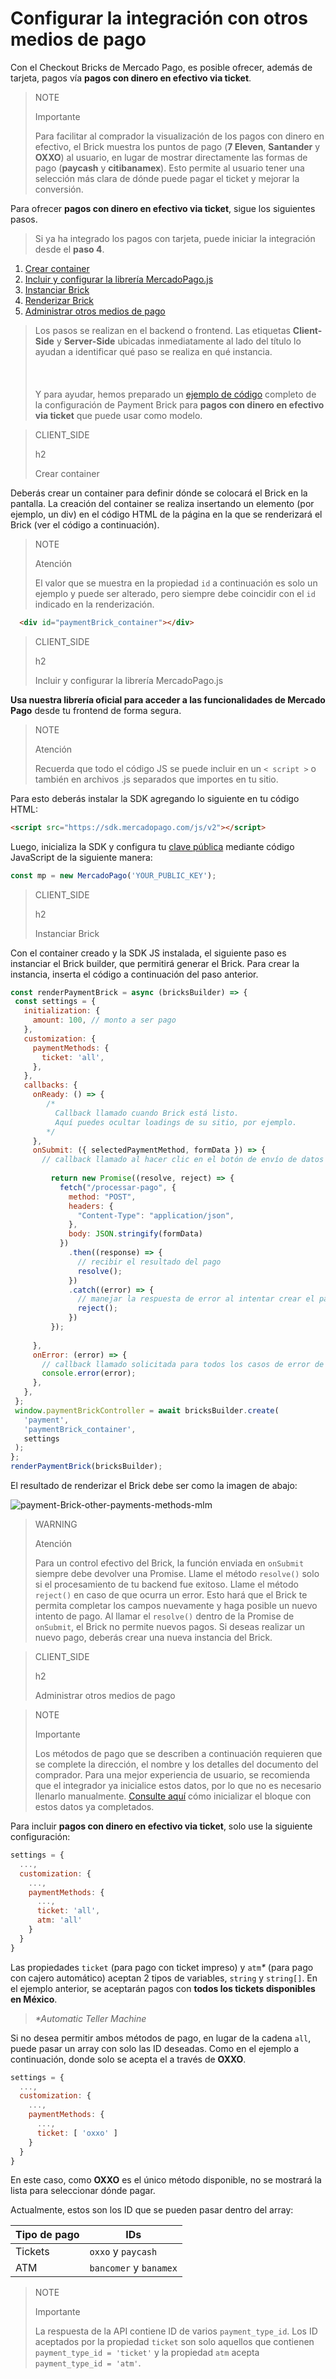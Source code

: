 # Configurar la integración con otros medios de pago

Con el Checkout Bricks de Mercado Pago, es posible ofrecer, además de tarjeta, pagos vía **pagos con dinero en efectivo via ticket**.  

> NOTE
>
> Importante
>
> Para facilitar al comprador la visualización de los pagos con dinero en efectivo, el Brick muestra los puntos de pago (**7 Eleven**, **Santander** y **OXXO**) al usuario, en lugar de mostrar directamente las formas de pago (**paycash** y **citibanamex**). Esto permite al usuario tener una selección más clara de dónde puede pagar el ticket y mejorar la conversión.

Para ofrecer **pagos con dinero en efectivo via ticket**, sigue los siguientes pasos. 

> Si ya ha integrado los pagos con tarjeta, puede iniciar la integración desde el **paso 4**.

1. [Crear container](#bookmark_crear_container)
2. [Incluir y configurar la librería MercadoPago.js](#bookmark_incluir_y_configurar_la_librería_mercadopago.js)
3. [Instanciar Brick](#bookmark_instanciar_brick)
4. [Renderizar Brick](#bookmark_renderizar_brick)
5. [Administrar otros medios de pago](#bookmark_administrar_otros_medios_de_pago)

> Los pasos se realizan en el backend o frontend. Las etiquetas **Client-Side** y **Server-Side** ubicadas inmediatamente al lado del título lo ayudan a identificar qué paso se realiza en qué instancia. <br/></br>
> <br/></br>
> Y para ayudar, hemos preparado un [ejemplo de código](/developers/es/docs/checkout-bricks/payment-brick/code-example/other-payment-methods/mexico) completo de la configuración de Payment Brick para **pagos con dinero en efectivo via ticket** que puede usar como modelo.

> CLIENT_SIDE
>
> h2
>
> Crear container

Deberás crear un container para definir dónde se colocará el Brick en la pantalla. La creación del container se realiza insertando un elemento (por ejemplo, un div) en el código HTML de la página en la que se renderizará el Brick (ver el código a continuación).

> NOTE
>
> Atención
>
> El valor que se muestra en la propiedad `id` a continuación es solo un ejemplo y puede ser alterado, pero siempre debe coincidir con el `id` indicado en la renderización.

```html
  <div id="paymentBrick_container"></div>
```

> CLIENT_SIDE
>
> h2
>
> Incluir y configurar la librería MercadoPago.js

**Usa nuestra librería oficial para acceder a las funcionalidades de Mercado Pago** desde tu frontend de forma segura.

> NOTE
>
> Atención
>
> Recuerda que todo el código JS se puede incluir en un `< script >` o también en archivos .js separados que importes en tu sitio.

Para esto deberás instalar la SDK agregando lo siguiente en tu código HTML:

```html
<script src="https://sdk.mercadopago.com/js/v2"></script>
```

Luego, inicializa la SDK y configura tu [clave pública](/developers/es/guides/additional-content/credentials/credentials) mediante código JavaScript de la siguiente manera:

```javascript
const mp = new MercadoPago('YOUR_PUBLIC_KEY');
```

> CLIENT_SIDE
>
> h2
>
> Instanciar Brick

Con el container creado y la SDK JS instalada, el siguiente paso es instanciar el Brick builder, que permitirá generar el Brick. Para crear la instancia, inserta el código a continuación del paso anterior.

```javascript
const renderPaymentBrick = async (bricksBuilder) => {
 const settings = {
   initialization: {
     amount: 100, // monto a ser pago
   },
   customization: {
     paymentMethods: {
       ticket: 'all',
     },
   },
   callbacks: {
     onReady: () => {
        /*
          Callback llamado cuando Brick está listo.
          Aquí puedes ocultar loadings de su sitio, por ejemplo.
        */
     },
     onSubmit: ({ selectedPaymentMethod, formData }) => {
       // callback llamado al hacer clic en el botón de envío de datos
      
         return new Promise((resolve, reject) => {
           fetch("/processar-pago", {
             method: "POST",
             headers: {
               "Content-Type": "application/json",
             },
             body: JSON.stringify(formData)
           })
             .then((response) => {
               // recibir el resultado del pago
               resolve();
             })
             .catch((error) => {
               // manejar la respuesta de error al intentar crear el pago
               reject();
             })
         });
       
     },
     onError: (error) => {
       // callback llamado solicitada para todos los casos de error de Brick
       console.error(error);
     },
   },
 };
 window.paymentBrickController = await bricksBuilder.create(
   'payment',
   'paymentBrick_container',
   settings
 );
};
renderPaymentBrick(bricksBuilder);
```

El resultado de renderizar el Brick debe ser como la imagen de abajo:

![payment-Brick-other-payments-methods-mlm](checkout-bricks/payment-brick-other-payments-methods-mlm-es.jpg)

> WARNING
>
> Atención
>
> Para un control efectivo del Brick, la función enviada en `onSubmit` siempre debe devolver una Promise. Llame el método `resolve()` solo si el procesamiento de tu backend fue exitoso. Llame el método `reject()` en caso de que ocurra un error. Esto hará que el Brick te permita completar los campos nuevamente y haga posible un nuevo intento de pago. Al llamar el `resolve()` dentro de la Promise de `onSubmit`, el Brick no permite nuevos pagos. Si deseas realizar un nuevo pago, deberás crear una nueva instancia del Brick.

> CLIENT_SIDE 
>
> h2
>
> Administrar otros medios de pago

> NOTE
>
> Importante
>
> Los métodos de pago que se describen a continuación requieren que se complete la dirección, el nombre y los detalles del documento del comprador. Para una mejor experiencia de usuario, se recomienda que el integrador ya inicialice estos datos, por lo que no es necesario llenarlo manualmente. [Consulte aquí](/developers/es/docs/checkout-bricks/payment-brick/additional-customization/initialize-data-on-the-bricks) cómo inicializar el bloque con estos datos ya completados.

Para incluir **pagos con dinero en efectivo via ticket**, solo use la siguiente configuración:

```Javascript
settings = {
  ...,
  customization: {
    ...,
    paymentMethods: {
      ...,
      ticket: 'all',
      atm: 'all'
    }
  }
}
```

Las propiedades `ticket` (para pago con ticket impreso) y `atm`_*_ (para pago con cajero automático) aceptan 2 tipos de variables, `string` y `string[]`. En el ejemplo anterior, se aceptarán pagos con **todos los tickets disponibles en México**.

> _*Automatic Teller Machine_

Si no desea permitir ambos métodos de pago, en lugar de la cadena `all`, puede pasar un array con solo las ID deseadas. Como en el ejemplo a continuación, donde solo se acepta el a través de **OXXO**.

```Javascript
settings = {
  ...,
  customization: {
    ...,
    paymentMethods: {
      ...,
      ticket: [ 'oxxo' ]
    }
  }
}
```

En este caso, como **OXXO** es el único método disponible, no se mostrará la lista para seleccionar dónde pagar.

Actualmente, estos son los ID que se pueden pasar dentro del array:

| Tipo de pago | IDs |
|---|---|
| Tickets | `oxxo` y `paycash` |
| ATM | `bancomer` y `banamex` |

> NOTE
>
> Importante
>
> La respuesta de la API contiene ID de varios `payment_type_id`. Los ID aceptados por la propiedad `ticket` son solo aquellos que contienen `payment_type_id = 'ticket'` y la propiedad `atm` acepta `payment_type_id = 'atm'`.